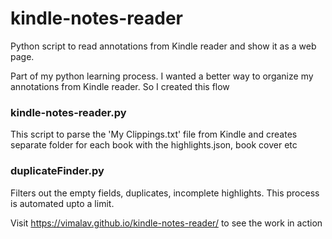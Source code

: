 # kindle-notes-reader
Python script to read annotations from Kindle reader and show it as a web page.

Part of my python learning process. I wanted a better way to organize my annotations from Kindle reader. So I created this flow


### kindle-notes-reader.py 
This script to parse the 'My Clippings.txt' file from Kindle and creates separate folder for each book with the highlights.json, book cover etc

### duplicateFinder.py
Filters out the empty fields, duplicates, incomplete highlights. This process is automated upto a limit.

Visit https://vimalav.github.io/kindle-notes-reader/ to see the work in action
